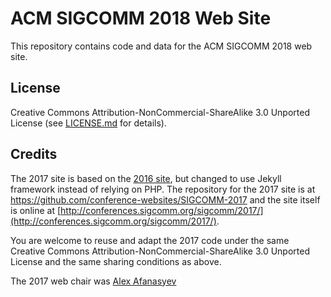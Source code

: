 #  ACM SIGCOMM 2018 Web Site

This repository contains code and data for the ACM SIGCOMM 2018 web site.

## License

Creative Commons Attribution-NonCommercial-ShareAlike 3.0 Unported License (see [LICENSE.md](LICENSE.md) for details).

## Credits

The 2017 site is based on the [2016 site](https://github.com/apietila/SIGCOMM2016), but changed to use Jekyll framework instead of relying on PHP.  The repository for the 2017 site is at https://github.com/conference-websites/SIGCOMM-2017 and the site itself is online at [http://conferences.sigcomm.org/sigcomm/2017/](http://conferences.sigcomm.org/sigcomm/2017/).

You are welcome to reuse and adapt the 2017 code under the same Creative Commons Attribution-NonCommercial-ShareAlike 3.0 Unported License and the same sharing conditions as above.

The 2017 web chair was [Alex Afanasyev](http://users.cs.fiu.edu/~afanasyev/)


